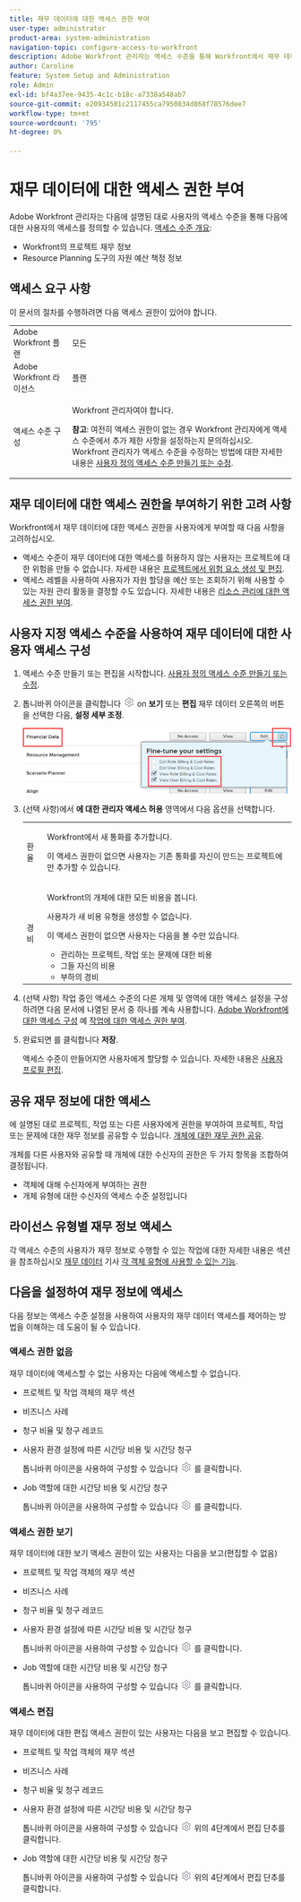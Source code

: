 ```yaml
---
title: 재무 데이터에 대한 액세스 권한 부여
user-type: administrator
product-area: system-administration
navigation-topic: configure-access-to-workfront
description: Adobe Workfront 관리자는 액세스 수준을 통해 Workfront에서 재무 데이터에 대한 사용자의 액세스를 정의할 수 있습니다.
author: Caroline
feature: System Setup and Administration
role: Admin
exl-id: bf4a37ee-9435-4c1c-b18c-a7338a548ab7
source-git-commit: e20934501c2117455ca7950834d868f78576dee7
workflow-type: tm+mt
source-wordcount: '795'
ht-degree: 0%

---
```


# 재무 데이터에 대한 액세스 권한 부여

Adobe Workfront 관리자는 다음에 설명된 대로 사용자의 액세스 수준을 통해 다음에 대한 사용자의 액세스를 정의할 수 있습니다. [액세스 수준 개요](../../../administration-and-setup/add-users/access-levels-and-object-permissions/access-levels-overview.md):

* Workfront의 프로젝트 재무 정보
* Resource Planning 도구의 자원 예산 책정 정보

## 액세스 요구 사항

이 문서의 절차를 수행하려면 다음 액세스 권한이 있어야 합니다.

<table style="table-layout:auto"> 
 <col> 
 <col> 
 <tbody> 
  <tr> 
   <td role="rowheader">Adobe Workfront 플랜</td> 
   <td>모든</td> 
  </tr> 
  <tr> 
   <td role="rowheader">Adobe Workfront 라이선스</td> 
   <td>플랜</td> 
  </tr> 
  <tr> 
   <td role="rowheader">액세스 수준 구성</td> 
   <td> <p>Workfront 관리자여야 합니다.</p> <p><b>참고</b>: 여전히 액세스 권한이 없는 경우 Workfront 관리자에게 액세스 수준에서 추가 제한 사항을 설정하는지 문의하십시오. Workfront 관리자가 액세스 수준을 수정하는 방법에 대한 자세한 내용은 <a href="../../../administration-and-setup/add-users/configure-and-grant-access/create-modify-access-levels.md" class="MCXref xref" data-mc-variable-override="">사용자 정의 액세스 수준 만들기 또는 수정</a>.</p> </td> 
  </tr> 
 </tbody> 
</table>

## 재무 데이터에 대한 액세스 권한을 부여하기 위한 고려 사항

Workfront에서 재무 데이터에 대한 액세스 권한을 사용자에게 부여할 때 다음 사항을 고려하십시오.

* 액세스 수준이 재무 데이터에 대한 액세스를 허용하지 않는 사용자는 프로젝트에 대한 위험을 만들 수 없습니다. 자세한 내용은 [프로젝트에서 위험 요소 생성 및 편집](../../../manage-work/projects/define-a-business-case/create-edit-risks-on-projects.md).
* 액세스 레벨을 사용하여 사용자가 자원 할당을 예산 또는 조회하기 위해 사용할 수 있는 자원 관리 활동을 결정할 수도 있습니다. 자세한 내용은 [리소스 관리에 대한 액세스 권한 부여](../../../administration-and-setup/add-users/configure-and-grant-access/grant-access-resource-management.md).

## 사용자 지정 액세스 수준을 사용하여 재무 데이터에 대한 사용자 액세스 구성

1. 액세스 수준 만들기 또는 편집을 시작합니다. [사용자 정의 액세스 수준 만들기 또는 수정](../../../administration-and-setup/add-users/configure-and-grant-access/create-modify-access-levels.md).
1. 톱니바퀴 아이콘을 클릭합니다 ![](assets/gear-icon-settings.png) on **보기** 또는 **편집** 재무 데이터 오른쪽의 버튼을 선택한 다음, **설정 세부 조정**.

   ![](assets/financial-data-fine-tune-nwe.png)

1. (선택 사항)에서 **에 대한 관리자 액세스 허용** 영역에서 다음 옵션을 선택합니다.

   <table style="table-layout:auto"> 
    <col> 
    <col> 
    <tbody> 
     <tr> 
      <td role="rowheader">환율</td> 
      <td> <p>Workfront에서 새 통화를 추가합니다.</p> <p>이 액세스 권한이 없으면 사용자는 기존 통화를 자신이 만드는 프로젝트에만 추가할 수 있습니다.</p> </td> 
     </tr> 
     <tr> 
      <td role="rowheader">경비</td> 
      <td> <p>Workfront의 개체에 대한 모든 비용을 봅니다.</p> <p>사용자가 새 비용 유형을 생성할 수 없습니다.</p> <p>이 액세스 권한이 없으면 사용자는 다음을 볼 수만 있습니다.</p> 
       <ul> 
        <li>관리하는 프로젝트, 작업 또는 문제에 대한 비용</li> 
        <li>그들 자신의 비용</li> 
        <li>부하의 경비</li> 
       </ul> </td> 
     </tr> 
    </tbody> 
   </table>

1. (선택 사항) 작업 중인 액세스 수준의 다른 개체 및 영역에 대한 액세스 설정을 구성하려면 다음 문서에 나열된 문서 중 하나를 계속 사용합니다. [Adobe Workfront에 대한 액세스 구성](../../../administration-and-setup/add-users/configure-and-grant-access/configure-access.md) 예 [작업에 대한 액세스 권한 부여](../../../administration-and-setup/add-users/configure-and-grant-access/grant-access-tasks.md).
1. 완료되면 를 클릭합니다 **저장**.

   액세스 수준이 만들어지면 사용자에게 할당할 수 있습니다. 자세한 내용은 [사용자 프로필 편집](../../../administration-and-setup/add-users/create-and-manage-users/edit-a-users-profile.md).

## 공유 재무 정보에 대한 액세스

에 설명된 대로 프로젝트, 작업 또는 다른 사용자에게 권한을 부여하여 프로젝트, 작업 또는 문제에 대한 재무 정보를 공유할 수 있습니다. [개체에 대한 재무 권한 공유](../../../workfront-basics/grant-and-request-access-to-objects/share-financial-permissions-object.md).

<!--
If you make changes here, make them also in the "Grant access to" articles where this snippet had to be converted to text:
* reports, dashboards, and calendars
* financial data
* issue
-->

개체를 다른 사용자와 공유할 때 개체에 대한 수신자의 권한은 두 가지 항목을 조합하여 결정됩니다.

* 객체에 대해 수신자에게 부여하는 권한
* 개체 유형에 대한 수신자의 액세스 수준 설정입니다

## 라이선스 유형별 재무 정보 액세스

각 액세스 수준의 사용자가 재무 정보로 수행할 수 있는 작업에 대한 자세한 내용은 섹션을 참조하십시오 [재무 데이터](../../../administration-and-setup/add-users/access-levels-and-object-permissions/functionality-available-for-each-object-type.md#financia) 기사 [각 객체 유형에 사용할 수 있는 기능](../../../administration-and-setup/add-users/access-levels-and-object-permissions/functionality-available-for-each-object-type.md).

## 다음을 설정하여 재무 정보에 액세스

다음 정보는 액세스 수준 설정을 사용하여 사용자의 재무 데이터 액세스를 제어하는 방법을 이해하는 데 도움이 될 수 있습니다.

### 액세스 권한 없음

재무 데이터에 액세스할 수 없는 사용자는 다음에 액세스할 수 없습니다.

* 프로젝트 및 작업 객체의 재무 섹션
* 비즈니스 사례
* 청구 비율 및 청구 레코드
* 사용자 환경 설정에 따른 시간당 비용 및 시간당 청구

   톱니바퀴 아이콘을 사용하여 구성할 수 있습니다 ![](assets/gear-icon-settings.png) 를 클릭합니다.

* Job 역할에 대한 시간당 비용 및 시간당 청구

   톱니바퀴 아이콘을 사용하여 구성할 수 있습니다 ![](assets/gear-icon-settings.png) 를 클릭합니다.

### 액세스 권한 보기

재무 데이터에 대한 보기 액세스 권한이 있는 사용자는 다음을 보고(편집할 수 없음)

* 프로젝트 및 작업 객체의 재무 섹션
* 비즈니스 사례
* 청구 비율 및 청구 레코드
* 사용자 환경 설정에 따른 시간당 비용 및 시간당 청구

   톱니바퀴 아이콘을 사용하여 구성할 수 있습니다 ![](assets/gear-icon-settings.png) 를 클릭합니다.

* Job 역할에 대한 시간당 비용 및 시간당 청구

   톱니바퀴 아이콘을 사용하여 구성할 수 있습니다 ![](assets/gear-icon-settings.png) 를 클릭합니다.

### 액세스 편집

재무 데이터에 대한 편집 액세스 권한이 있는 사용자는 다음을 보고 편집할 수 있습니다.

* 프로젝트 및 작업 객체의 재무 섹션
* 비즈니스 사례
* 청구 비율 및 청구 레코드
* 사용자 환경 설정에 따른 시간당 비용 및 시간당 청구

   톱니바퀴 아이콘을 사용하여 구성할 수 있습니다 ![](assets/gear-icon-settings.png) 위의 4단계에서 편집 단추를 클릭합니다.

* Job 역할에 대한 시간당 비용 및 시간당 청구

   톱니바퀴 아이콘을 사용하여 구성할 수 있습니다 ![](assets/gear-icon-settings.png) 위의 4단계에서 편집 단추를 클릭합니다.
